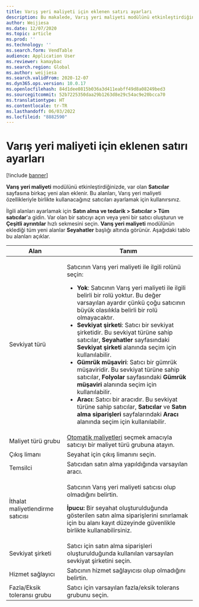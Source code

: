```yaml
---
title: Varış yeri maliyeti için eklenen satırı ayarları
description: Bu makalede, Varış yeri maliyeti modülünü etkinleştirdiğinizde var olan Satıcılar sayfasına eklenen yeni alanlar açıklanmaktadır. Bu alanları, Varış yeri maliyeti özellikleriyle birlikte kullanacağınız satıcıları ayarlamak için kullanırsınız.
author: Weijiesa
ms.date: 12/07/2020
ms.topic: article
ms.prod: ''
ms.technology: ''
ms.search.form: VendTable
audience: Application User
ms.reviewer: kamaybac
ms.search.region: Global
ms.author: weijiesa
ms.search.validFrom: 2020-12-07
ms.dyn365.ops.version: 10.0.17
ms.openlocfilehash: 84d1dee0815b036a3d411eabff49d8a08249bed3
ms.sourcegitcommit: 52b7225350daa29b1263d8e29c54ac9e20bcca70
ms.translationtype: HT
ms.contentlocale: tr-TR
ms.lasthandoff: 06/03/2022
ms.locfileid: "8882590"
---
```

# <a name="vendor-settings-added-for-landed-cost"></a>Varış yeri maliyeti için eklenen satırı ayarları

[!include [banner](../../includes/banner.md)]

**Varış yeri maliyeti** modülünü etkinleştirdiğinizde, var olan **Satıcılar** sayfasına birkaç yeni alan eklenir. Bu alanları, Varış yeri maliyeti özellikleriyle birlikte kullanacağınız satıcıları ayarlamak için kullanırsınız.

İlgili alanları ayarlamak için **Satın alma ve tedarik \> Satıcılar \> Tüm satıcılar**'a gidin. Var olan bir satıcıyı açın veya yeni bir satıcı oluşturun ve **Çeşitli ayrıntılar** hızlı sekmesini seçin. **Varış yeri maliyeti** modülünün eklediği tüm yeni alanlar **Seyahatler** başlığı altında görünür. Aşağıdaki tablo bu alanları açıklar.

| Alan | Tanım |
|---|---|
| Sevkiyat türü | <p>Satıcının Varış yeri maliyeti ile ilgili rolünü seçin:</p><ul><li>**Yok**: Satıcının Varış yeri maliyeti ile ilgili belirli bir rolü yoktur. Bu değer varsayılan ayardır çünkü çoğu satıcının büyük olasılıkla belirli bir rolü olmayacaktır.</li><li>**Sevkiyat şirketi**: Satıcı bir sevkiyat şirketidir. Bu sevkiyat türüne sahip satıcılar, **Seyahatler** sayfasındaki **Sevkiyat şirketi** alanında seçim için kullanılabilir.</li><li>**Gümrük müşaviri**: Satıcı bir gümrük müşaviridir. Bu sevkiyat türüne sahip satıcılar, **Folyolar** sayfasındaki **Gümrük müşaviri** alanında seçim için kullanılabilir.</li><li>**Aracı**: Satıcı bir aracıdır. Bu sevkiyat türüne sahip satıcılar, **Satıcılar** ve **Satın alma siparişleri** sayfalarındaki **Aracı** alanında seçim için kullanılabilir.</li></ul> |
| Maliyet türü grubu | [Otomatik maliyetleri](auto-cost-setup.md) seçmek amacıyla satıcıyı bir maliyet türü grubuna atayın. |
| Çıkış limanı | Seyahat için çıkış limanını seçin. |
| Temsilci | Satıcıdan satın alma yapıldığında varsayılan aracı. |
| İthalat maliyetlendirme satıcısı | <p>Satıcının Varış yeri maliyeti satıcısı olup olmadığını belirtin.</p><p>**İpucu:** Bir seyahat oluşturulduğunda gösterilen satın alma siparişlerini sınırlamak için bu alanı kayıt düzeyinde güvenlikle birlikte kullanabilirsiniz.</p> |
| Sevkiyat şirketi | Satıcı için satın alma siparişleri oluşturulduğunda kullanılan varsayılan sevkiyat şirketini seçin. |
| Hizmet sağlayıcı | Satıcının hizmet sağlayıcısı olup olmadığını belirtin. |
| Fazla/Eksik toleransı grubu | Satıcı için varsayılan fazla/eksik tolerans grubunu seçin. |
